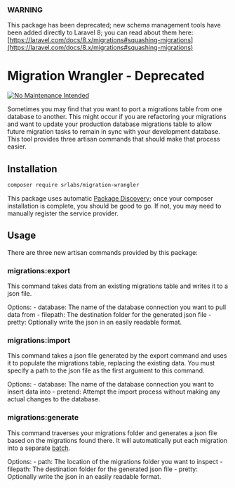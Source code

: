 ### WARNING

This package has been deprecated; new schema management tools have been added directly to Laravel 8; you can read about them here: [https://laravel.com/docs/8.x/migrations#squashing-migrations](https://laravel.com/docs/8.x/migrations#squashing-migrations)

# Migration Wrangler - Deprecated

[![No Maintenance Intended](http://unmaintained.tech/badge.svg)](http://unmaintained.tech/)

Sometimes you may find that you want to port a migrations table from one database to another.   This might occur if you are refactoring your migrations and want to update your production database migrations table to allow future migration tasks to remain in sync with your development database.   This tool provides three artisan commands that should make that process easier.

## Installation

```bash
composer require srlabs/migration-wrangler
```

This package uses automatic [Package Discovery](https://laravel.com/docs/5.5/packages#package-discovery); once your composer installation is complete, you should be good to go.  If not, you may need to manually register the service provider.

## Usage

There are three new artisan commands provided by this package:

### migrations:export

This command takes data from an existing migrations table and writes it to a json file.

Options:
    - database: The name of the database connection you want to pull data from
    - filepath: The destination folder for the generated json file
    - pretty: Optionally write the json in an easily readable format.

### migrations:import

This command takes a json file generated by the export command and uses it to populate the migrations table, replacing the existing data.  You must specify a path to the json file as the first argument to this command.

Options:
    - database: The name of the database connection you want to insert data into
    - pretend: Attempt the import process without making any actual changes to the database.

### migrations:generate

This command traverses your migrations folder and generates a json file based on the migrations found there.  It will automatically put each migration into a separate [batch](https://laravel.com/docs/5.5/migrations#rolling-back-migrations).

Options:
    - path: The location of the migrations folder you want to inspect
    - filepath: The destination folder for the generated json file
    - pretty: Optionally write the json in an easily readable format.
